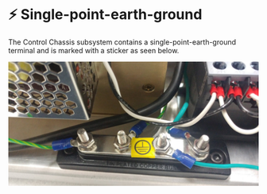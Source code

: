 # ⚡ Single-point-earth-ground

The Control Chassis subsystem contains a single-point-earth-ground terminal and is marked with a sticker as seen below.

![Single-Point-Earth-Ground Terminal](../../.gitbook/assets/6.png)

